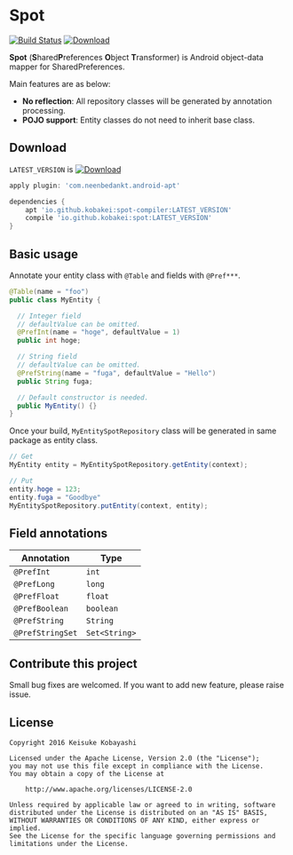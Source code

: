 # Spot

[![Build Status](https://circleci.com/gh/kobakei/spot.svg?style=shield)](https://circleci.com/gh/kobakei/spot/tree/master)
[ ![Download](https://api.bintray.com/packages/kobakei/maven/spot/images/download.svg) ](https://bintray.com/kobakei/maven/spot/_latestVersion)

**Spot** (**S**hared**P**references **O**bject **T**ransformer) is Android object-data mapper for SharedPreferences.

Main features are as below:

- **No reflection**: All repository classes will be generated by annotation processing.
- **POJO support**: Entity classes do not need to inherit base class.

## Download

`LATEST_VERSION` is [ ![Download](https://api.bintray.com/packages/kobakei/maven/spot/images/download.svg) ](https://bintray.com/kobakei/maven/spot/_latestVersion)

```groovy
apply plugin: 'com.neenbedankt.android-apt'

dependencies {
    apt 'io.github.kobakei:spot-compiler:LATEST_VERSION'
    compile 'io.github.kobakei:spot:LATEST_VERSION'
}
```

## Basic usage

Annotate your entity class with `@Table` and fields with `@Pref***`.

```java
@Table(name = "foo")
public class MyEntity {

  // Integer field
  // defaultValue can be omitted.
  @PrefInt(name = "hoge", defaultValue = 1)
  public int hoge;

  // String field
  // defaultValue can be omitted.
  @PrefString(name = "fuga", defaultValue = "Hello")
  public String fuga;

  // Default constructor is needed.
  public MyEntity() {}
}
```

Once your build, `MyEntitySpotRepository` class will be generated in same package as entity class.

```java
// Get
MyEntity entity = MyEntitySpotRepository.getEntity(context);

// Put
entity.hoge = 123;
entity.fuga = "Goodbye"
MyEntitySpotRepository.putEntity(context, entity);
```

## Field annotations

|Annotation|Type|
|---|---|
|`@PrefInt`|`int`|
|`@PrefLong`|`long`|
|`@PrefFloat`|`float`|
|`@PrefBoolean`|`boolean`|
|`@PrefString`|`String`|
|`@PrefStringSet`|`Set<String>`|

## Contribute this project

Small bug fixes are welcomed. If you want to add new feature, please raise issue.

## License

```
Copyright 2016 Keisuke Kobayashi

Licensed under the Apache License, Version 2.0 (the "License");
you may not use this file except in compliance with the License.
You may obtain a copy of the License at

    http://www.apache.org/licenses/LICENSE-2.0

Unless required by applicable law or agreed to in writing, software
distributed under the License is distributed on an "AS IS" BASIS,
WITHOUT WARRANTIES OR CONDITIONS OF ANY KIND, either express or implied.
See the License for the specific language governing permissions and
limitations under the License.
```
